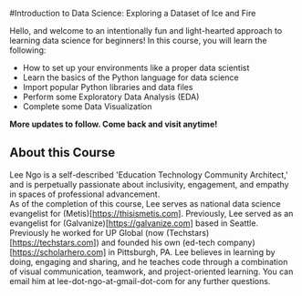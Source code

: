 #Introduction to Data Science: Exploring a Dataset of Ice and Fire

Hello, and welcome to an intentionally fun and light-hearted approach to learning data science for beginners! In this course, you will learn the following:
* How to set up your environments like a proper data scientist
* Learn the basics of the Python language for data science
* Import popular Python libraries and data files
* Perform some Exploratory Data Analysis (EDA)
* Complete some Data Visualization

**More updates to follow. Come back and visit anytime!**

## About this Course

Lee Ngo is a self-described 'Education Technology Community Architect,' and is perpetually passionate about inclusivity, engagement, and empathy in spaces of professional advancement.  
As of the completion of this course, Lee serves as national data science evangelist for (Metis)[https://thisismetis.com]. Previously, Lee served as an evangelist for (Galvanize)[https://galvanize.com] based in Seattle. 
Previously he worked for UP Global (now (Techstars)[https://techstars.com]) and founded his own (ed-tech company)[https://scholarhero.com] in Pittsburgh, PA. 
Lee believes in learning by doing, engaging and sharing, and he teaches code through a combination of visual communication, teamwork, and project-oriented learning.
You can email him at lee-dot-ngo-at-gmail-dot-com for any further questions.
